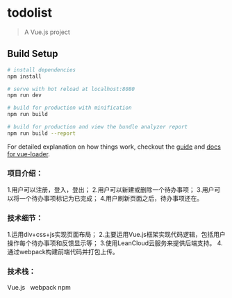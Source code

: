 # todolist

> A Vue.js project

## Build Setup

``` bash
# install dependencies
npm install

# serve with hot reload at localhost:8080
npm run dev

# build for production with minification
npm run build

# build for production and view the bundle analyzer report
npm run build --report
```

For detailed explanation on how things work, checkout the [guide](http://vuejs-templates.github.io/webpack/) and [docs for vue-loader](http://vuejs.github.io/vue-loader).


### 项目介绍：
1.用户可以注册，登入，登出；
2.用户可以新建或删除一个待办事项；
3.用户可以将一个待办事项标记为已完成；
4.用户刷新页面之后，待办事项还在。

### 技术细节：
1.运用div+css+js实现页面布局；
2.主要运用Vue.js框架实现代码逻辑，包括用户操作每个待办事项和反馈显示等；
3.使用LeanCloud云服务来提供后端支持。
4.通过webpack构建前端代码并打包上传。

### 技术栈：
Vue.js   webpack  npm

